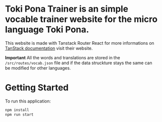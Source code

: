 # Toki Pona Trainer is an simple vocable trainer website for the micro language Toki Pona.

This website is made with Tanstack Router React for more informations on [TanStack documentation](https://tanstack.com) visit their website.

**Important**
All the words and translations are stored in the `/src/routes/vocab.json` file and if the data struckture stays the same can be modified for other languages.

# Getting Started

To run this application:

```bash
npm install
npm run start  
```
